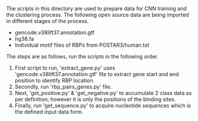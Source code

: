 The scripts in this directory are used to prepare data for CNN training and the clustering process. The following open source data are being imported in different stages of the process.
* gencode.v38lift37.annotation.gtf
* hg38.fa
* Individual motif files of RBPs from POSTAR3/human.txt

 
The steps are as follows, run the scripts in the following order.
1. First script to run, 'extract_gene.py' uses 'gencode.v38lift37.annotation.gtf' file to extract gene start and end position to identify RBP location.
2. Secondly, run 'rbp_pairs_genes.py' file.
3. Next, 'get_positive.py' & 'get_negative.py' to accumulate 2 class data as per definition; however it is only the positions of the binding sites.
4. Finally, run 'get_sequence.py' to acquire nucleotide sequences which is the defined input data form.
